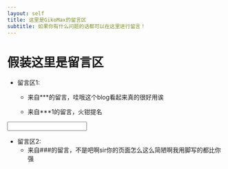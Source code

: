 ```yaml
---
layout: self
title: 这里是GikoMax的留言区
subtitle: 如果你有什么问题的话都可以在这里进行留言！
---
```


# 假装这里是留言区
- 留言区1:
  - 来自***的留言，哇哦这个blog看起来真的很好用诶

  - 来自***1的留言，火钳提名

 <input> 

- 留言区2:
  - 来自###的留言，不是吧啊sir你的页面怎么这么简陋啊我用脚写的都比你强

  